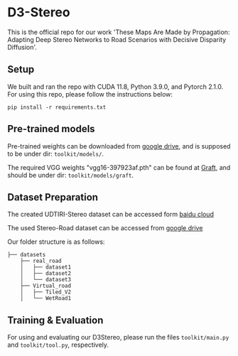 # D3-Stereo

This is the official repo for our work 'These Maps Are Made by Propagation: Adapting Deep Stereo Networks to Road Scenarios with Decisive Disparity Diffusion'.  

## Setup

We built and ran the repo with CUDA 11.8, Python 3.9.0, and Pytorch 2.1.0. For using this repo, please follow the instructions below:

```
pip install -r requirements.txt
```

## Pre-trained models

Pre-trained weights can be downloaded from [google drive](https://drive.google.com/file/d/1K9Hx-IGTWNTgWFemy_maz_dNiNNZf5B4/view?usp=sharing), and is supposed to be under dir: `toolkit/models/`.

The required VGG weights "vgg16-397923af.pth" can be found at [Graft](https://github.com/SpadeLiu/Graft-PSMNet), and should be under dir: `toolkit/models/graft`.

## Dataset Preparation

The created UDTIRI-Stereo dataset can be accessed form [baidu cloud](https://pan.baidu.com/s/1mkmKGwgrvo0qT7W1xU3eXA?pwd=jxcn)

The used Stereo-Road dataset can be accessed from [google drive](https://drive.google.com/file/d/1s7wKvPNzPVTNQXIZRP5jZDOsTvUkqOls/view?usp=sharing)

Our folder structure is as follows:

```
├── datasets
    ├── real_road
    │   ├── dataset1
    │   ├── dataset2
    │   └── dataset3
    ├── Virtual_road
    │   ├── Tiled_V2
    │   └── WetRoad1
```

## Training & Evaluation

For using and evaluating our D3Stereo, please run the files  `toolkit/main.py` and ``toolkit/tool.py``, respectively. 
